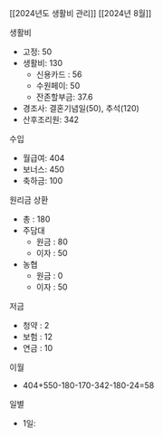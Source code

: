 [[2024년도 생활비 관리]]
[[2024년 8월]]

생활비
- 고정: 50
- 생활비: 130
	- 신용카드 : 56
	- 수원페이: 50
	- 잔존할부금: 37.6
- 경조사: 결혼기념일(50), 추석(120)
- 산후조리원: 342

수입
- 월급여: 404
- 보너스: 450
- 축하금: 100

원리금 상환
- 총 : 180
- 주담대 
	- 원금 : 80
	- 이자 : 50
- 농협 
	- 원금 : 0
	- 이자 : 50

저금
- 청약 : 2
- 보험 : 12
- 연금 : 10

이월
- 404+550-180-170-342-180-24=58

일별
- 1일: 

